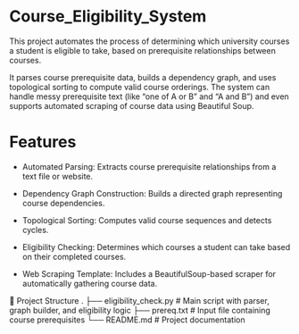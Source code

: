 # Course_Eligibility_System

This project automates the process of determining which university courses a student is eligible to take, based on prerequisite relationships between courses.

It parses course prerequisite data, builds a dependency graph, and uses topological sorting to compute valid course orderings. The system can handle messy prerequisite text (like “one of A or B” and “A and B”) and even supports automated scraping of course data using Beautiful Soup.

# Features

- Automated Parsing: Extracts course prerequisite relationships from a text file or website.

- Dependency Graph Construction: Builds a directed graph representing course dependencies.

- Topological Sorting: Computes valid course sequences and detects cycles.

- Eligibility Checking: Determines which courses a student can take based on their completed courses.

- Web Scraping Template: Includes a BeautifulSoup-based scraper for automatically gathering course data.

📂 Project Structure
.
├── eligibility_check.py     # Main script with parser, graph builder, and eligibility logic
├── prereq.txt               # Input file containing course prerequisites
└── README.md                # Project documentation
